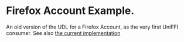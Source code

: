 # Firefox Account Example.

An old version of the UDL for a Firefox Account, as the very first UniFFI consumer.
See also [the current implementation](https://github.com/mozilla/application-services/tree/main/components/fxa-client)
